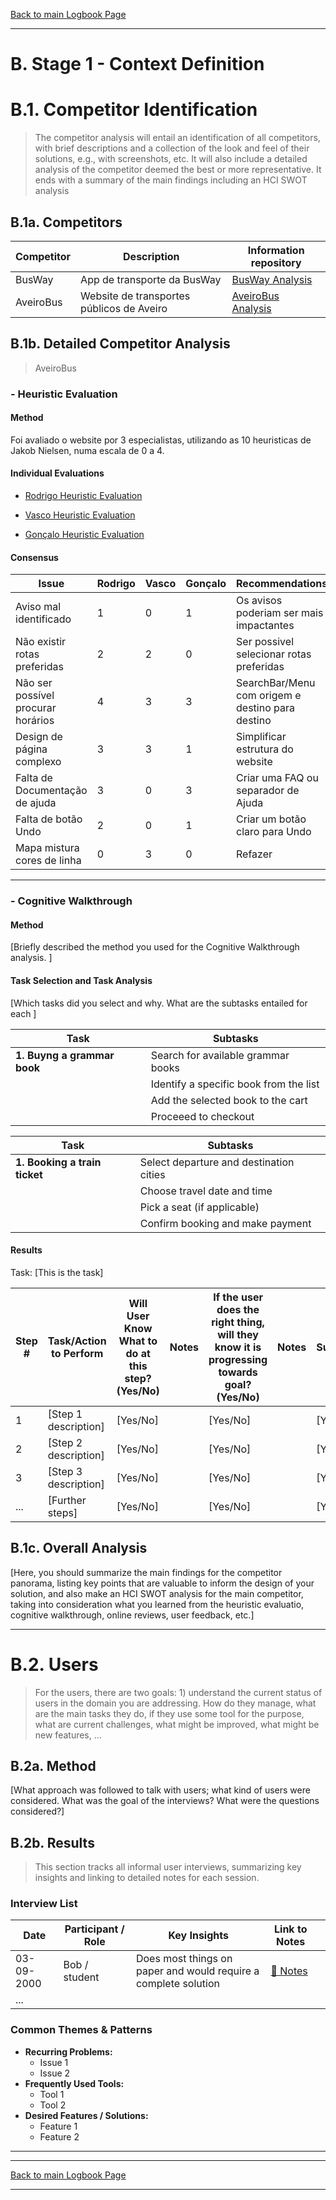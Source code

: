 [Back to main Logbook Page](../hci_logbook.md)

---
# B. Stage 1 - Context Definition


# B.1. Competitor Identification
>	The competitor analysis will entail an identification of all competitors, with brief descriptions and a collection of the look and feel of their solutions, e.g., with screenshots, etc. It will also include a detailed analysis of the competitor deemed the best or more representative. It ends with a summary of the main findings including an HCI SWOT analysis



## B.1a. Competitors


| **Competitor**    | **Description**                             | Information repository              |
| ----------------- | ------------------------------------------- | ----------------------------------- |
| BusWay | App de transporte da BusWay        | [BusWay Analysis](../stage1_context/competitors/Competitor%20Analysis%20BusWay.md) |
 AveiroBus  | Website de transportes públicos de Aveiro | [AveiroBus Analysis](../stage1_context/competitors/Competitor%20Analysis%20AveiroBus.md) |




## B.1b. Detailed Competitor Analysis
>	AveiroBus


### - Heuristic Evaluation

#### Method
Foi avaliado o website por 3 especialistas, utilizando as 10 heuristicas de Jakob Nielsen, numa escala de 0 a 4. 


#### Individual Evaluations
<!-- For the individual heuristic evaluations by each member of the group, you can use the templates below, grouping problems by heuristic OR each evaluator can have a table listing all the detected problems with the number of the violated heuristics on the second column. Whichever your choice, you should have a list of problems, the severity, and a recommendation to mitigate it -->



- [Rodrigo Heuristic Evaluation](heuristic_evaluations/Rodrigo_heuristic_evaluation_workbook.md)

- [Vasco Heuristic Evaluation](heuristic_evaluations/Vasco_heuristic_evaluation_workbook.md)

- [Gonçalo Heuristic Evaluation](heuristic_evaluations/Goncalo_heuristic_evaluation_workbook.md)


#### Consensus


| **Issue**       | Rodrigo | Vasco | Gonçalo | Recommendations                             |
| --------------- | ------------ | -------- | -------- | ------------------------------------------- |
| Aviso mal identificado 			| 1	| 0 | 1 | Os avisos poderiam ser mais impactantes |
| Não existir rotas preferidas   	| 2 | 2 | 0 | Ser possivel selecionar rotas preferidas |
| Não ser possível procurar horários| 4 | 3 | 3 | SearchBar/Menu com origem e destino para destino |
|Design de página complexo			| 3 | 3 | 1 | Simplificar estrutura do website|
|Falta de Documentação de ajuda		| 3 | 0 | 3 |Criar uma FAQ ou separador de Ajuda|
|Falta de botão Undo 				| 2 | 0 | 1 | Criar um botão claro para Undo |
| Mapa mistura cores de linha 		| 0 | 3 | 0 | Refazer 



---
### - Cognitive Walkthrough

#### Method
[Briefly described  the method you used for the Cognitive Walkthrough analysis. ]

#### Task Selection and Task Analysis

[Which tasks did you select and why. What are the subtasks entailed for each ]


| Task                        | Subtasks                               |
| --------------------------- | -------------------------------------- |
| **1. Buyng a grammar book** | Search for available grammar books     |
|                             | Identify a specific book from the list |
|                             | Add the selected book to the cart      |
|                             | Proceeed to checkout                   |


| Task                          | Subtasks                                |
| ----------------------------- | --------------------------------------- |
| **1. Booking a train ticket** | Select departure and destination cities |
|                               | Choose travel date and time             |
|                               | Pick a seat (if applicable)             |
|                               | Confirm booking and make payment        |


#### Results

Task: [This is the task]

| Step # | Task/Action to Perform | Will User Know What to do at this step? (Yes/No) | Notes | If the user does the right thing, will they know it is progressing towards goal? (Yes/No) | Notes | Is Action Successful? (Yes/No) | Suggestions for Improvement |     |
| ------ | ---------------------- | ------------------------------------------------ | ----- | ----------------------------------------------------------------------------------------- | ----- | ------------------------------ | --------------------------- | --- |
| 1      | [Step 1 description]   | [Yes/No]                                         |       | [Yes/No]                                                                                  |       | [Yes/No]                       | [Suggestion 1]              |     |
| 2      | [Step 2 description]   | [Yes/No]                                         |       | [Yes/No]                                                                                  |       | [Yes/No]                       | [Suggestion 2]              |     |
| 3      | [Step 3 description]   | [Yes/No]                                         |       | [Yes/No]                                                                                  |       | [Yes/No]                       | [Suggestion 3]              |     |
| ...    | [Further steps]        | [Yes/No]                                         |       | [Yes/No]                                                                                  |       | [Yes/No]                       | [Suggestions]               |     |

## B.1c. Overall Analysis

[Here, you should summarize the main findings for the competitor panorama, listing key points that are valuable to inform the design of your solution, and also make an HCI SWOT analysis for the main competitor, taking into consideration what you learned from the heuristic evaluatio, cognitive walkthrough, online reviews, user feedback, etc.]

---

# B.2. Users
>	For the users, there are two goals: 1) understand the current status of users in the domain you are addressing. How do they manage, what are the main tasks they do, if they use some tool for the purpose, what are current challenges, what might be improved, what might be new features, ...


## B.2a. Method

[What approach was followed to talk with users; what kind of users were considered. What was the goal of the interviews? What were the questions considered?]
## B.2b. Results

>	This section tracks all informal user interviews, summarizing key insights and linking to detailed notes for each session. 

### Interview List 
| Date       | Participant / Role | Key Insights                                                    | Link to Notes                |     |
| ---------- | ------------------ | --------------------------------------------------------------- | ---------------------------- | --- |
| 03-09-2000 | Bob / student      | Does most things on paper and would require a complete solution | [📄 Notes](interview-Bob.md) |     |
| ...        |                    |                                                                 |                              |     |

### Common Themes & Patterns 

- **Recurring Problems:** 
	- Issue 1
	- Issue 2
- **Frequently Used Tools:** 
	- Tool 1
	- Tool 2
- **Desired Features / Solutions:** 
	- Feature 1
	- Feature 2
- --- 



---
[Back to main Logbook Page](../hci_logbook.md)

---

